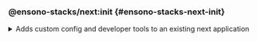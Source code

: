<!-- markdownlint-disable MD041 -->

### @ensono-stacks/next:init {#ensono-stacks-next-init}

<details>
<summary>Adds custom config and developer tools to an existing next application</summary>

The next init generator will add a custom ESlint config to an existing NextJs application, install `eslint-plugin-testing-library` to the project. as well as update project.json with a custom test config to allow coverage collection from [jest](https://jestjs.io/).

## Prerequisites

An existing [Next](https://nextjs.org/) application

## Usage

```bash
nx g @ensono-stacks/next:init
```

### Command line arguments

The following command line arguments are available:

| Option    | Description                           | Type   | Accepted Values   | Default |
| --------- | ------------------------------------- | ------ | ----------------- | ------- |
| --project | Name of the existing next application | string | nameOfApplication | N/A     |

### Generator Output

The following files will be updated.

```text
UPDATE apps/baseline-next-app/project.json #Updated with custom test config to allow for coverage collection
UPDATE apps/baseline-next-app/.eslintrc.json #Ehanced with additional linting rules
UPDATE apps/baseline-next-app/tsconfig.json #Minor enhancements
UPDATE apps/baseline-next-app/tsconfig.spec.json #Updates for monorepo structure
UPDATE apps/baseline-next-app/specs/index.spec.tsx #Formatting changes
```

The generator will also add [react-axe](https://github.com/dequelabs/axe-core-npm/blob/develop/packages/react/README.md) (version 4.7.3) into the app via the following:

```typescript title="...app.tsx"
// @ts-ignore
if (typeof window !== 'undefined' && process.env.NODE_ENV !== 'production') {
    // eslint-disable-next-line global-require
    const axe = require('@axe-core/react'); // eslint-disable-line @typescript-eslint/no-var-requires
    // eslint-disable-next-line global-require
    const React = require('react'); // eslint-disable-line @typescript-eslint/no-var-requires
    // eslint-disable-next-line global-require
    const ReactDOM = require('react-dom'); // eslint-disable-line @typescript-eslint/no-var-requires
    // eslint-disable-next-line @typescript-eslint/no-floating-promises
    axe(React, ReactDOM, 1000);
}

...
```

react-axe has been added so your app can be tested for accessibility and results will show in the Chrome DevTools console.

</details>
